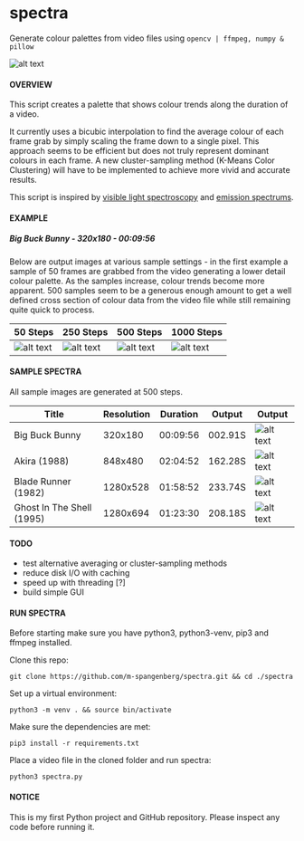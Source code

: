 # spectra
Generate colour palettes from video files using `opencv | ffmpeg, numpy & pillow`

![alt text](https://github.com/m-spangenberg/spectral/blob/master/examples/spectral_bigbuckbunny_1000steps.png "spectral 1000 samples")

#### OVERVIEW
This script creates a palette that shows colour trends along the duration of a video.

It currently uses a bicubic interpolation to find the average colour of each frame grab by simply scaling the frame down to a single pixel. This approach seems to be efficient but does not truly represent dominant colours in each frame. A new cluster-sampling method (K-Means Color Clustering) will have to be implemented to achieve more vivid and accurate results.

This script is inspired by [visible light spectroscopy](https://en.wikipedia.org/wiki/Spectroscopy "Spectroscopy") and [emission spectrums](https://en.wikipedia.org/wiki/Emission_spectrum "Emission spectrum").

#### EXAMPLE
##### Big Buck Bunny - 320x180 - 00:09:56
Below are output images at various sample settings - in the first example a sample of 50 frames are grabbed from the video generating a lower detail colour palette. As the samples increase, colour trends become more apparent. 500 samples seem to be a generous enough amount to get a well defined cross section of colour data from the video file while still remaining quite quick to process.

| 50 Steps | 250 Steps | 500 Steps | 1000 Steps |
| --- | --- | --- | --- |
| ![alt text](https://github.com/m-spangenberg/spectral/blob/master/examples/spectral_bigbuckbunny_50steps.png "spectral 50 samples") | ![alt text](https://github.com/m-spangenberg/spectral/blob/master/examples/spectral_bigbuckbunny_250steps.png "spectral 250 samples") | ![alt text](https://github.com/m-spangenberg/spectral/blob/master/examples/spectral_bigbuckbunny_500steps.png "spectral 500 samples") | ![alt text](https://github.com/m-spangenberg/spectral/blob/master/examples/spectral_bigbuckbunny_1000steps.png "spectral 1000 samples") |

#### SAMPLE SPECTRA
All sample images are generated at 500 steps.

| Title | Resolution | Duration | Output | Output |
| --- | --- | --- | --- | --- |
| Big Buck Bunny | 320x180 | 00:09:56 | 002.91S | ![alt text](https://github.com/m-spangenberg/spectral/blob/master/examples/spectral_bigbuckbunny_500steps.png "spectral 500 samples") |
| Akira (1988) | 848x480 | 02:04:52 | 162.28S | ![alt text](https://github.com/m-spangenberg/spectral/blob/master/samples/spectral_akira_500steps.png "spectral 500 samples")
| Blade Runner (1982) | 1280x528 | 01:58:52 | 233.74S | ![alt text](https://github.com/m-spangenberg/spectral/blob/master/samples/spectral_bladerunner_500steps.png "spectral 500 samples") |
| Ghost In The Shell (1995) | 1280x694 | 01:23:30 | 208.18S | ![alt text](https://github.com/m-spangenberg/spectral/blob/master/samples/spectral_ghostintheshell_500steps.png "spectral 500 samples") |

#### TODO
+ test alternative averaging or cluster-sampling methods
+ reduce disk I/O with caching
+ speed up with threading [?]
+ build simple GUI

#### RUN SPECTRA
Before starting make sure you have python3, python3-venv, pip3 and ffmpeg installed.

Clone this repo:
```
git clone https://github.com/m-spangenberg/spectra.git && cd ./spectra
```
Set up a virtual environment:
```
python3 -m venv . && source bin/activate
```
Make sure the dependencies are met:
```
pip3 install -r requirements.txt
```
Place a video file in the cloned folder and run spectra:
```
python3 spectra.py
```

#### NOTICE
This is my first Python project and GitHub repository.
Please inspect any code before running it.
